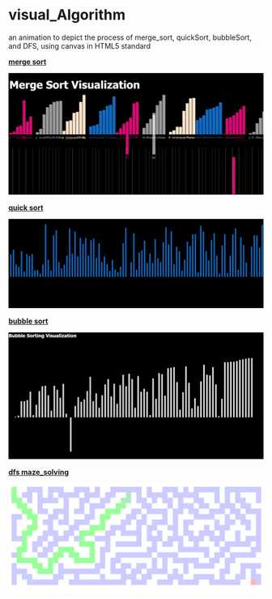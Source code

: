 # visual_Algorithm
an animation to depict the process of merge_sort, quickSort, bubbleSort, and DFS, using canvas in HTML5 standard

__[merge sort](https://ljxcript.github.io/visual_Algorithm/visual_mergeSort.html)__

![image](https://github.com/ljxcript/visual_Algorithm/blob/master/screenshots/merge.png)

__[quick sort](https://ljxcript.github.io/visual_Algorithm/visual_quickSort.html)__

![image](https://github.com/ljxcript/visual_Algorithm/blob/master/screenshots/quick.png)

__[bubble sort](https://ljxcript.github.io/visual_Algorithm/visual_bubbleSort.html)__

![image](https://github.com/ljxcript/visual_Algorithm/blob/master/screenshots/bubble.png)

__[dfs maze_solving](https://ljxcript.github.io/visual_Algorithm/DFS_maze.html.html)__

![image](https://github.com/ljxcript/visual_Algorithm/blob/master/screenshots/DFS.png)




